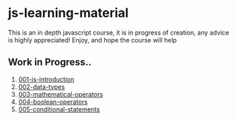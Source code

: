 # js-learning-material

This is an in depth javascript course, it is in progress of creation, any advice is highly appreciated!
Enjoy, and hope the course will help

## Work in Progress..

1. [001-js-introduction](https://github.com/puftare/js-learning-material/tree/master/001-js-introduction)
2. [002-data-types](https://github.com/puftare/js-learning-material/tree/master/002-data-types)
3. [003-mathematical-operators](https://github.com/puftare/js-learning-material/tree/master/003-mathematical-operators)
4. [004-boolean-operators](https://github.com/puftare/js-learning-material/tree/master/004-boolean-operators)
5. [005-conditional-statements](https://github.com/puftare/js-learning-material/tree/master/005-conditional-statements)
